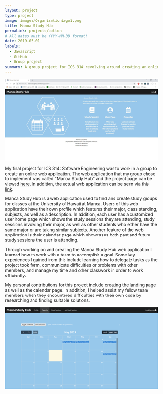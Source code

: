 ```yaml
---
layout: project
type: project
image: images/OrganizationLogo1.png
title: Manoa Study Hub
permalink: projects/cotton
# All dates must be YYYY-MM-DD format!
date: 2019-05-01
labels:
  - Javascript
  - GitHub
  - Group project
summary: A group project for ICS 314 revolving around creating an online web application.
---
```


<img class="ui medium right floated rounded image" src="/images/landing-m3.jpg">

My final project for ICS 314: Software Engineering was to work in a group to create an online web application. The web application that my group chose to implement was called "Manoa Study Hub" and the project page can be viewed [here](https://manoastudyhub.github.io/). In addition, the actual web application can be seen via this [link](http://manoastudyhub.meteorapp.com/#/).

Manoa Study Hub is a web application used to find and create study groups for classes at the University of Hawaii at Manoa. Users of this web application have their own profile which features their major, class standing, subjects, as well as a description. In addition, each user has a customized user home page which shows the study sessions they are attending, study sessions involving their major, as well as other students who either have the same major or are taking similar subjects. Another feature of the web application is their calendar page which showcases both past and future study sessions the user is attending.

Through working on and creating the Manoa Study Hub web application I learned how to work with a team to accomplish a goal. Some key experiences I gained from this include learning how to delegate tasks as the project took form, communicate difficulties or problems with other members, and manage my time and other classwork in order to work efficiently. 

My personal contributions for this project include creating the landing page as well as the calendar page. In addition, I helped assist my fellow team members when they encountered difficulties with their own code by researching and finding suitable solutions.

<img class="ui large left floated rounded image" src="/images/calendar2.png">


